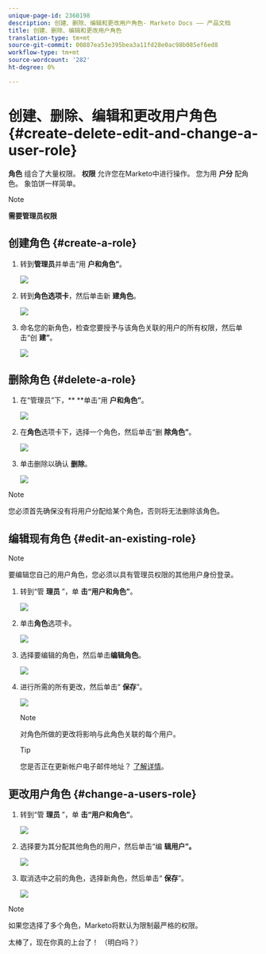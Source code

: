 ```yaml
---
unique-page-id: 2360198
description: 创建、删除、编辑和更改用户角色- Marketo Docs —— 产品文档
title: 创建、删除、编辑和更改用户角色
translation-type: tm+mt
source-git-commit: 00887ea53e395bea3a11fd28e0ac98b085ef6ed8
workflow-type: tm+mt
source-wordcount: '282'
ht-degree: 0%

---
```



# 创建、删除、编辑和更改用户角色 {#create-delete-edit-and-change-a-user-role}

**角色** 组合了大量权限。 **权限** 允许您在Marketo中进行操作。 您为用 **户分** 配角色。 象馅饼一样简单。

>[!NOTE]
>
>**需要管理员权限**

## 创建角色 {#create-a-role}

1. 转到**管理员**并单击“用 **户和角色”**。

   ![](assets/image2014-9-16-13-3a29-3a48.png)

1. 转到**角色选项卡**，然后单击新 **建角色**。

   ![](assets/image2014-9-16-13-3a30-3a0.png)

1. 命名您的新角色，检查您要授予与该角色关联的用户的所有权限，然后单击“创 **建”**。

   ![](assets/image2014-9-16-13-3a31-3a19.png)

## 删除角色 {#delete-a-role}

1. 在“管理员”下，** **单击“用 **户和角色”**。

   ![](assets/image2014-9-16-13-3a31-3a42.png)

1. 在**角色**选项卡下，选择一个角色，然后单击“删 **除角色”**。

   ![](assets/image2014-9-16-13-3a31-3a56.png)

1. 单击删除以确认 **删除**。

   ![](assets/image2014-9-16-13-3a32-3a25.png)

>[!NOTE]
>
>您必须首先确保没有将用户分配给某个角色，否则将无法删除该角色。

## 编辑现有角色 {#edit-an-existing-role}

>[!NOTE]
>
>要编辑您自己的用户角色，您必须以具有管理员权限的其他用户身份登录。

1. 转到“管 **理员** ”，单 **击“用户和角色”**。

   ![](assets/image2014-9-16-13-3a34-3a2.png)

1. 单击**角色**选项卡。

   ![](assets/image2014-9-16-13-3a34-3a22.png)

1. 选择要编辑的角色，然后单击**编辑角色**。

   ![](assets/image2014-9-16-13-3a34-3a37.png)

1. 进行所需的所有更改，然后单击“ **保存**”。

   ![](assets/image2014-9-16-13-3a35-3a16.png)

   >[!NOTE]
   >
   >对角色所做的更改将影响与此角色关联的每个用户。

   >[!TIP]
   >
   >您是否正在更新帐户电子邮件地址？ [了解详情](http://docs.marketo.com/x/3wFI)。

## 更改用户角色 {#change-a-users-role}

1. 转到“管 **理员** ”，单 **击“用户和角色”**。

   ![](assets/image2014-9-16-13-3a35-3a49.png)

1. 选择要为其分配其他角色的用户，然后单击“编 **辑用户”。**

   ![](assets/image2014-9-16-13-36-8.png)

1. 取消选中之前的角色，选择新角色，然后单击“ **保存**”。

   ![](assets/image2014-9-16-13-3a36-3a35.png)

>[!NOTE]
>
>如果您选择了多个角色，Marketo将默认为限制最严格的权限。

太棒了，现在你真的上台了！  （明白吗？）